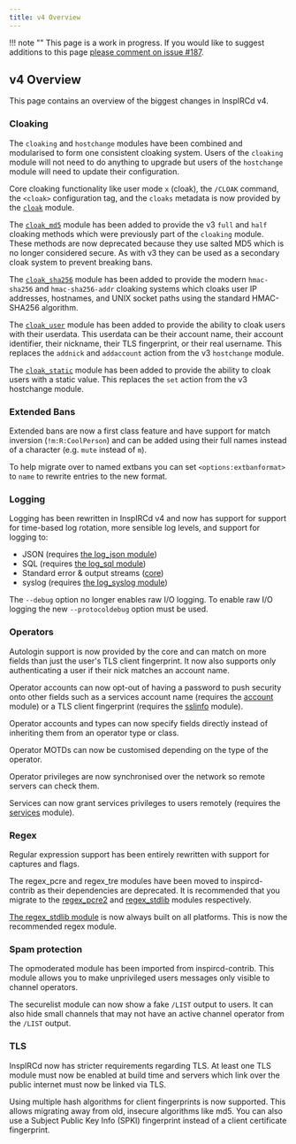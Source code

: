 ```yaml
---
title: v4 Overview
---
```


!!! note ""
    This page is a work in progress. If you would like to suggest additions to this page [please comment on issue #187](https://github.com/inspircd/inspircd-docs/issues/187).

## v4 Overview

This page contains an overview of the biggest changes in InspIRCd v4.

### Cloaking

The `cloaking` and `hostchange` modules have been combined and modularised to form one consistent cloaking system. Users of the `cloaking` module will not need to do anything to upgrade but users of the `hostchange` module will need to update their configuration.

Core cloaking functionality like user mode `x` (cloak), the `/CLOAK` command, the `<cloak>` configuration tag, and the `cloaks` metadata is now provided by the [`cloak`](/4/modules/cloak) module.

The [`cloak_md5`](/4/modules/cloak_md5) module has been added to provide the v3 `full` and `half` cloaking methods which were previously part of the `cloaking` module. These methods are now deprecated because they use salted MD5 which is no longer considered secure. As with v3 they can be used as a secondary cloak system to prevent breaking bans.

The [`cloak_sha256`](/4/modules/cloak_sha256) module has been added to provide the modern `hmac-sha256` and `hmac-sha256-addr` cloaking systems which cloaks user IP addresses, hostnames, and UNIX socket paths using the standard HMAC-SHA256 algorithm.

The [`cloak_user`](/4/modules/cloak_user) module has been added to provide the ability to cloak users with their userdata. This userdata can be their account name, their account identifier, their nickname, their TLS fingerprint, or their real username. This replaces the `addnick` and `addaccount` action from the v3 `hostchange` module.

The [`cloak_static`](/4/modules/cloak_static) module has been added to provide the ability to cloak users with a static value. This replaces the `set` action from the v3 hostchange module.

### Extended Bans

Extended bans are now a first class feature and have support for match inversion (`!m:R:CoolPerson`) and can be added using their full names instead of a character (e.g. `mute` instead of `m`).

To help migrate over to named extbans you can set `<options:extbanformat>` to `name` to rewrite entries to the new format.

### Logging

Logging has been rewritten in InspIRCd v4 and now has support for support for time-based log rotation, more sensible log levels, and support for logging to:

- JSON (requires [the log_json module](/4/modules/log_json))
- SQL (requires [the log_sql module](/4/modules/log_sql))
- Standard error &amp; output streams ([core](/4/configuration#log))
- syslog (requires [the log_syslog module](/4/modules/log_syslog))

The `--debug` option no longer enables raw I/O logging. To enable raw I/O logging the new `--protocoldebug` option must be used.

### Operators

Autologin support is now provided by the core and can match on more fields than just the user's TLS client fingerprint. It now also supports only authenticating a user if their nick matches an account name.

Operator accounts can now opt-out of having a password to push security onto other fields such as a services account name (requires the [account](/4/modules/account) module) or a TLS client fingerprint (requires the [sslinfo](/4/modules/sslinfo) module).

Operator accounts and types can now specify fields directly instead of inheriting them from an operator type or class.

Operator MOTDs can now be customised depending on the type of the operator.

Operator privileges are now synchronised over the network so remote servers can check them.

Services can now grant services privileges to users remotely (requires the [services](/4/modules/services) module).

### Regex

Regular expression support has been entirely rewritten with support for captures and flags.

The regex_pcre and regex_tre modules have been moved to inspircd-contrib as their dependencies are deprecated. It is recommended that you migrate to the [regex_pcre2](/4/modules/regex_pcre2) and [regex_stdlib](/4/modules/regex_stdlib) modules respectively.

[The regex_stdlib module](/4/modules/regex_stdlib) is now always built on all platforms. This is now the recommended regex module.

### Spam protection

The opmoderated module has been imported from inspircd-contrib. This module allows you to make unprivileged users messages only visible to channel operators.

The securelist module can now show a fake `/LIST` output to users. It can also hide small channels that may not have an active channel operator from the `/LIST` output.

### TLS

InspIRCd now has stricter requirements regarding TLS. At least one TLS module must now be enabled at build time and servers which link over the public internet must now be linked via TLS.

Using multiple hash algorithms for client fingerprints is now supported. This allows migrating away from old, insecure algorithms like md5. You can also use a Subject Public Key Info (SPKI) fingerprint instead of a client certificate fingerprint.

